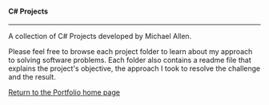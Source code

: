 #### C# Projects
***

A collection of C# Projects developed by Michael Allen. 

Please feel free to browse each project folder to learn about my approach to solving software problems. Each folder also contains a readme file that explains the project's objective, the approach I took to resolve the challenge and the result. 


[Return to the Portfolio home page](../../../)
